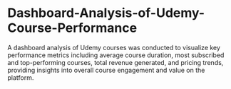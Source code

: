 # Dashboard-Analysis-of-Udemy-Course-Performance
A dashboard analysis of Udemy courses was conducted to visualize key performance metrics including average course duration, most subscribed and top-performing courses, total revenue generated, and pricing trends, providing insights into overall course engagement and value on the platform.
